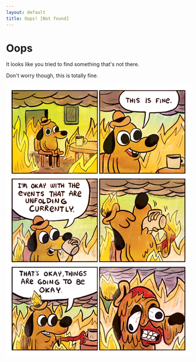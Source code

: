 ```yaml
---
layout: default
title: Oops! [Not found]
---
```

# Oops
It looks like you tried to find something that's not there.

Don't worry though, this is totally fine. 

[![](fine.png)](http://gunshowcomic.com/648)

